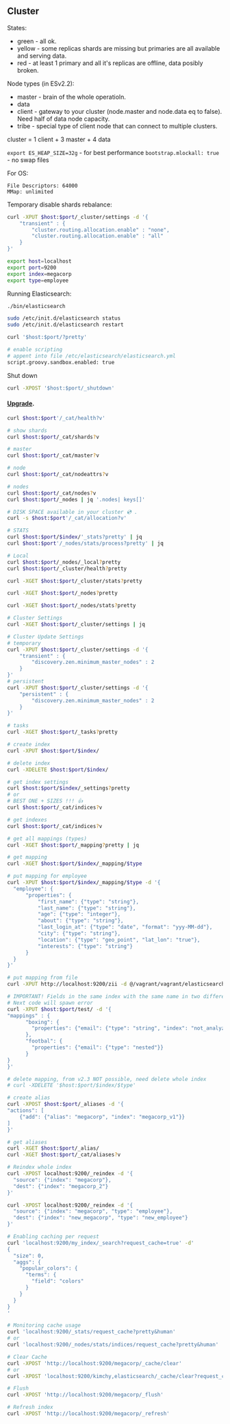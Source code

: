 Cluster
-

States:

* green - all ok.
* yellow - some replicas shards are missing
  but primaries are all available and serving data.
* red - at least 1 primary and all it\'s replicas are offline,
  data posibly broken.

Node types (in ESv2.2):

* master - brain of the whole operatioln.
* data
* client - gateway to your cluster (node.master and node.data eq to false). Need half of data node capacity.
* tribe - special type of client node that can connect to multiple clusters.

cluster = 1 client + 3 master + 4 data

`export ES_HEAP_SIZE=32g` - for best performance
`bootstrap.mlockall: true` - no swap files

For OS:

````
File Descriptors: 64000
MMap: unlimited
````

Temporary disable shards rebalance:

````sh
curl -XPUT $host:$port/_cluster/settings -d '{
    "transient" : {
        "cluster.routing.allocation.enable" : "none",
        "cluster.routing.allocation.enable" : "all"
    }
}'
````

````sh
export host=localhost
export port=9200
export index=megacorp
export type=employee
````

Running Elasticsearch:
````sh
./bin/elasticsearch

sudo /etc/init.d/elasticsearch status
sudo /etc/init.d/elasticsearch restart

curl '$host:$port/?pretty'
````
````sh
# enable scripting
# appent into file /etc/elasticsearch/elasticsearch.yml
script.groovy.sandbox.enabled: true
````

Shut down
````sh
curl -XPOST '$host:$port/_shutdown'
````

#### [Upgrade](https://www.elastic.co/guide/en/elasticsearch/reference/current/setup-upgrade.html).

````sh
curl $host:$port'/_cat/health?v'

# show shards
curl $host:$port/_cat/shards?v

# master
curl $host:$port/_cat/master?v

# node
curl $host:$port/_cat/nodeattrs?v

# nodes
curl $host:$port/_cat/nodes?v
curl $host:$port/_nodes | jq '.nodes| keys[]'

# DISK SPACE available in your cluster 💿 .
curl -s $host:$port'/_cat/allocation?v'

# STATS
curl $host:$port/$index/'_stats?pretty' | jq
curl $host:$port'/_nodes/stats/process?pretty' | jq

# Local
curl $host:$port/_nodes/_local?pretty
curl $host:$port/_cluster/health?pretty

curl -XGET $host:$port/_cluster/stats?pretty

curl -XGET $host:$port/_nodes?pretty

curl -XGET $host:$port/_nodes/stats?pretty

# Cluster Settings
curl -XGET $host:$port/_cluster/settings | jq

# Cluster Update Settings
# temporary
curl -XPUT $host:$port/_cluster/settings -d '{
    "transient" : {
        "discovery.zen.minimum_master_nodes" : 2
    }
}'
# persistent
curl -XPUT $host:$port/_cluster/settings -d '{
    "persistent" : {
        "discovery.zen.minimum_master_nodes" : 2
    }
}'

# tasks
curl -XGET $host:$port/_tasks?pretty
````

````sh
# create index
curl -XPUT $host:$port/$index/

# delete index
curl -XDELETE $host:$port/$index/

# get index settings
curl $host:$port/$index/_settings?pretty
# or
# BEST ONE + SIZES !!! 👍
curl $host:$port/_cat/indices?v

# get indexes
curl $host:$port/_cat/indices?v

# get all mappings (types)
curl -XGET $host:$port/_mapping?pretty | jq

# get mapping
curl -XGET $host:$port/$index/_mapping/$type

# put mapping for employee
curl -XPUT $host:$port/$index/_mapping/$type -d '{
  "employee": {
      "properties": {
          "first_name": {"type": "string"},
          "last_name": {"type": "string"},
          "age": {"type": "integer"},
          "about": {"type": "string"},
          "last_login_at": {"type": "date", "format": "yyy-MM-dd"},
          "city": {"type": "string"},
          "location": {"type": "geo_point", "lat_lon": "true"},
          "interests": {"type": "string"}
      }
  }
}'

# put mapping from file
curl -XPUT http://localhost:9200/zii -d @/vagrant/vagrant/elasticsearch.mapping.json

# IMPORTANT! Fields in the same index with the same name in two different types must have the same mapping
# Next code will spawn error
curl -XPUT $host:$port/test/ -d '{
"mappings" : {
      "boxing": {
        "properties": {"email": {"type": "string", "index": "not_analyzed"}}
      },
      "footbal": {
        "properties": {"email": {"type": "nested"}}
      }
}
}'

# delete mapping, from v2.3 NOT possible, need delete whole index
# curl -XDELETE '$host:$port/$index/$type'

# create alias
curl -XPOST $host:$port/_aliases -d '{
"actions": [
    {"add": {"alias": "megacorp", "index": "megacorp_v1"}}
]
}'

# get aliases
curl -XGET $host:$port/_alias/
curl -XGET $host:$port/_cat/aliases?v
````

````sh
# Reindex whole index
curl -XPOST localhost:9200/_reindex -d '{
  "source": {"index": "megacorp"},
  "dest": {"index": "megacorp_2"}
}'

curl -XPOST localhost:9200/_reindex -d '{
  "source": {"index": "megacorp", "type": "employee"},
  "dest": {"index": "new_megacorp", "type": "new_employee"}
}'
````

````sh
# Enabling caching per request
curl 'localhost:9200/my_index/_search?request_cache=true' -d'
{
  "size": 0,
  "aggs": {
    "popular_colors": {
      "terms": {
        "field": "colors"
      }
    }
  }
}
'

# Monitoring cache usage
curl 'localhost:9200/_stats/request_cache?pretty&human'
# or
curl 'localhost:9200/_nodes/stats/indices/request_cache?pretty&human'

# Clear Cache
curl -XPOST 'http://localhost:9200/megacorp/_cache/clear'
# or
curl -XPOST 'localhost:9200/kimchy,elasticsearch/_cache/clear?request_cache=true'

# Flush
curl -XPOST 'http://localhost:9200/megacorp/_flush'

# Refresh index
curl -XPOST 'http://localhost:9200/megacorp/_refresh'
````
